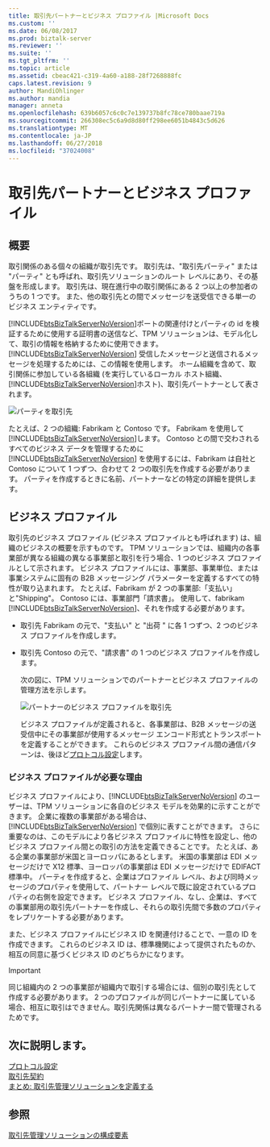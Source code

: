 ```yaml
---
title: 取引先パートナーとビジネス プロファイル |Microsoft Docs
ms.custom: ''
ms.date: 06/08/2017
ms.prod: biztalk-server
ms.reviewer: ''
ms.suite: ''
ms.tgt_pltfrm: ''
ms.topic: article
ms.assetid: cbeac421-c319-4a60-a188-28f7268888fc
caps.latest.revision: 9
author: MandiOhlinger
ms.author: mandia
manager: anneta
ms.openlocfilehash: 639b6057c6c0c7e139737b8fc78ce780baae719a
ms.sourcegitcommit: 266308ec5c6a9d8d80ff298ee6051b4843c5d626
ms.translationtype: MT
ms.contentlocale: ja-JP
ms.lasthandoff: 06/27/2018
ms.locfileid: "37024008"
---
```

# <a name="trading-partners-and-business-profiles"></a>取引先パートナーとビジネス プロファイル

## <a name="overview"></a>概要
取引関係のある個々の組織が取引先です。 取引先は、"取引先パーティ" または "パーティ" とも呼ばれ、取引先ソリューションのルート レベルにあり、その基盤を形成します。 取引先は、現在進行中の取引関係にある 2 つ以上の参加者のうちの 1 つです。 また、他の取引先との間でメッセージを送受信できる単一のビジネス エンティティです。  
  
 [!INCLUDE[btsBizTalkServerNoVersion](../includes/btsbiztalkservernoversion-md.md)]ポートの関連付けとパーティの id を検証するために使用する証明書の送信など、TPM ソリューションは、モデル化して、取引の情報を格納するために使用できます。 [!INCLUDE[btsBizTalkServerNoVersion](../includes/btsbiztalkservernoversion-md.md)] 受信したメッセージと送信されるメッセージを処理するためには、この情報を使用します。 ホーム組織を含めて、取引関係に参加している各組織 (を実行しているローカル ホスト組織、[!INCLUDE[btsBizTalkServerNoVersion](../includes/btsbiztalkservernoversion-md.md)]ホスト)、取引先パートナーとして表されます。
  
 ![パーティを取引先](../core/media/tradingparties.gif "TradingParties")  
  
 たとえば、2 つの組織: Fabrikam と Contoso です。 Fabrikam を使用して[!INCLUDE[btsBizTalkServerNoVersion](../includes/btsbiztalkservernoversion-md.md)]します。 Contoso との間で交わされるすべてのビジネス データを管理するために [!INCLUDE[btsBizTalkServerNoVersion](../includes/btsbiztalkservernoversion-md.md)] を使用するには、Fabrikam は自社と Contoso について 1 つずつ、合わせて 2 つの取引先を作成する必要があります。 パーティを作成するときに名前、パートナーなどの特定の詳細を提供します。  
 
## <a name="business-profiles"></a>ビジネス プロファイル

取引先のビジネス プロファイル (ビジネス プロファイルとも呼ばれます) は、組織のビジネスの概要を示すものです。 TPM ソリューションでは、組織内の各事業部が異なる組織の異なる事業部と取引を行う場合、1 つのビジネス プロファイルとして示されます。 ビジネス プロファイルには、事業部、事業単位、または事業システムに固有の B2B メッセージング パラメーターを定義するすべての特性が取り込まれます。 たとえば、Fabrikam が 2 つの事業部:「支払い」と"Shipping"。 Contoso には、事業部門「請求書」。 使用して、fabrikam [!INCLUDE[btsBizTalkServerNoVersion](../includes/btsbiztalkservernoversion-md.md)]、それを作成する必要があります。  
  
- 取引先 Fabrikam の元で、"支払い" と "出荷 " に各 1 つずつ、2 つのビジネス プロファイルを作成します。  
  
- 取引先 Contoso の元で、"請求書" の 1 つのビジネス プロファイルを作成します。  
  
  次の図に、TPM ソリューションでのパートナーとビジネス プロファイルの管理方法を示します。  
  
  ![パートナーのビジネス プロファイルを取引先](../core/media/businessprofile.gif "BusinessProfile")  
  
  ビジネス プロファイルが定義されると、各事業部は、B2B メッセージの送受信中にその事業部が使用するメッセージ エンコード形式とトランスポートを定義することができます。 これらのビジネス プロファイル間の通信パターンは、後ほど[プロトコル設定](../core/protocol-settings.md)します。  
  
### <a name="why-do-i-need-business-profiles"></a>ビジネス プロファイルが必要な理由  
 ビジネス プロファイルにより、[!INCLUDE[btsBizTalkServerNoVersion](../includes/btsbiztalkservernoversion-md.md)] のユーザーは、TPM ソリューションに各自のビジネス モデルを効果的に示すことができます。 企業に複数の事業部がある場合は、[!INCLUDE[btsBizTalkServerNoVersion](../includes/btsbiztalkservernoversion-md.md)] で個別に表すことができます。 さらに重要なのは、このモデルにより各ビジネス プロファイルに特性を設定し、他のビジネス プロファイル間との取引の方法を定義できることです。 たとえば、ある企業の事業部が米国とヨーロッパにあるとします。 米国の事業部は EDI メッセージだけで X12 標準、ヨーロッパの事業部は EDI メッセージだけで EDIFACT 標準中。 パーティを作成すると、企業はプロファイル レベル、および同時メッセージのプロパティを使用して、パートナー レベルで既に設定されているプロパティの右側を設定できます。 ビジネス プロファイル、なし、企業は、すべての事業部用の取引先パートナーを作成し、それらの取引先間で多数のプロパティをレプリケートする必要があります。  
  
 また、ビジネス プロファイルにビジネス ID を関連付けることで、一意の ID を作成できます。 これらのビジネス ID は、標準機関によって提供されたものか、相互の同意に基づくビジネス ID のどちらかになります。  
  
> [!IMPORTANT]
>  同じ組織内の 2 つの事業部が組織内で取引する場合には、個別の取引先として作成する必要があります。 2 つのプロファイルが同じパートナーに属している場合、相互に取引はできません。取引先関係は異なるパートナー間で管理されるためです。  
  
## <a name="learn-next"></a>次に説明します。

[プロトコル設定](../core/protocol-settings.md)  
[取引先契約](../core/trading-partner-agreement.md)  
[まとめ: 取引先管理ソリューションを定義する](../core/putting-it-all-together-defining-a-trading-partner-management-solution.md)
 
## <a name="see-also"></a>参照  
 [取引先管理ソリューションの構成要素](../core/building-blocks-of-a-trading-partner-management-solution.md)